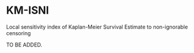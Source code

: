 KM-ISNI
=======

Local sensitivity index of Kaplan-Meier Survival Estimate to non-ignorable censoring

TO BE ADDED. 

